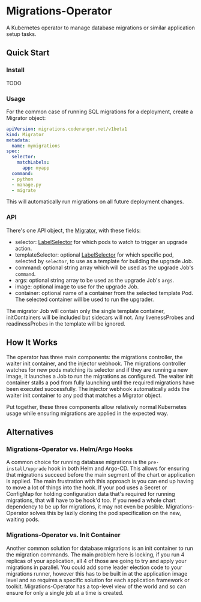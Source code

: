 # Migrations-Operator

A Kubernetes operator to manage database migrations or similar application setup tasks.

## Quick Start

### Install

TODO

### Usage

For the common case of running SQL migrations for a deployment, create a Migrator object:

```yaml
apiVersion: migrations.coderanger.net/v1beta1
kind: Migrator
metadata:
  name: mymigrations
spec:
  selector:
    matchLabels:
      app: myapp
  command:
  - python
  - manage.py
  - migrate
```

This will automatically run migrations on all future deployment changes.

### API

There's one API object, the [Migrator](https://github.com/coderanger/migrations-operator/blob/main/api/v1beta1/migrator_types.go),
with these fields:

- selector: [LabelSelector](https://v1-18.docs.kubernetes.io/docs/reference/generated/kubernetes-api/v1.18/#labelselector-v1-meta)
  for which pods to watch to trigger an upgrade action.
- templateSelector: optional
  [LabelSelector](https://v1-18.docs.kubernetes.io/docs/reference/generated/kubernetes-api/v1.18/#labelselector-v1-meta) for which
  specific pod, selected by `selector`, to use as a template for building the upgrade Job.
- command: optional string array which will be used as the upgrade Job's `command`.
- args: optional string array to be used as the upgrade Job's `args`.
- image: optional image to use for the upgrade Job.
- container: optional name of a container from the selected template Pod. The selected container will be used to run the upgrader.

The migrator Job will contain only the single template container, initContainers will be included but sidecars will not. Any livenessProbes and readinessProbes in the template will be ignored.

## How It Works

The operator has three main components: the migrations controller, the waiter init container, and the injector webhook. The migrations controller watches for new pods matching its selector and if they are running a new image, it launches a Job to run the migrations as configured. The waiter init container stalls a pod from fully launching until the required migrations have been executed successfully. The injector webhook automatically adds the waiter init container to any pod that matches a Migrator object.

Put together, these three components allow relatively normal Kubernetes usage while ensuring migrations are applied in the expected way.

## Alternatives

### Migrations-Operator vs. Helm/Argo Hooks

A common choice for running database migrations is the `pre-install/upgrade` hook in both Helm and Argo-CD. This allows for ensuring that migrations succeed before the main segment of the chart or application is applied. The main frustration with this approach is you can end up having to move a lot of things into the hook. If your pod uses a Secret or ConfigMap for holding configuration data that's required for running migrations, that will have to be hook'd too. If you need a whole chart dependency to be up for migrations, it may not even be posible. Migrations-Operator solves this by lazily cloning the pod specification on the new, waiting pods.

### Migrations-Operator vs. Init Container

Another common solution for database migrations is an init container to run the migration commands. The main problem here is locking, if you run 4 replicas of your application, all 4 of those are going to try and apply your migrations in parallel. You could add some leader election code to your migrations runner, however this has to be built in at the application image level and so requires a specific solution for each application framework or toolkit. Migrations-Operator has a top-level view of the world and so can ensure for only a single job at a time is created.
